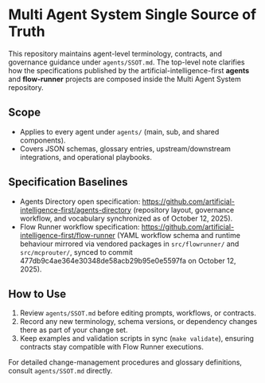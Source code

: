 # Multi Agent System Single Source of Truth

This repository maintains agent-level terminology, contracts, and governance guidance under `agents/SSOT.md`. The top-level note clarifies how the specifications published by the artificial-intelligence-first **agents** and **flow-runner** projects are composed inside the Multi Agent System repository.

## Scope
- Applies to every agent under `agents/` (main, sub, and shared components).
- Covers JSON schemas, glossary entries, upstream/downstream integrations, and operational playbooks.

## Specification Baselines
- Agents Directory open specification: https://github.com/artificial-intelligence-first/agents-directory (repository layout, governance workflow, and vocabulary synchronized as of October 12, 2025).
- Flow Runner workflow specification: https://github.com/artificial-intelligence-first/flow-runner (YAML workflow schema and runtime behaviour mirrored via vendored packages in `src/flowrunner/` and `src/mcprouter/`, synced to commit 477db9c4ae364e30348de58acb29b95e0e5597fa on October 12, 2025).

## How to Use
1. Review `agents/SSOT.md` before editing prompts, workflows, or contracts.
2. Record any new terminology, schema versions, or dependency changes there as part of your change set.
3. Keep examples and validation scripts in sync (`make validate`), ensuring contracts stay compatible with Flow Runner executions.

For detailed change-management procedures and glossary definitions, consult `agents/SSOT.md` directly.
